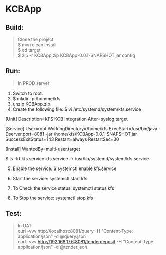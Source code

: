 # KCBApp

## Build: ##
      
>Clone the project.\
$ mvn clean install\
$ cd target\
$ zip -r KCBApp.zip KCBApp-0.0.1-SNAPSHOT.jar config


## Run: ##

>In PROD server:
1. Switch to root.
2. $ mkdir -p /homme/kfs
3. unzip KCBApp.zip 
4. Create the following file:
$ vi /etc/systemd/system/kfs.service

[Unit]
Description=KFS KCB Integration
After=syslog.target

[Service]
User=root
WorkingDirectory=/home/kfs
ExecStart=/usr/bin/java -Dserver.port=8081 -jar /home/kfs/KCBApp-0.0.1-SNAPSHOT.jar
SuccessExitStatus=143
Restart=always
RestartSec=30

[Install]
WantedBy=multi-user.target

$ ls -lrt kfs.service
kfs.service -> /usr/lib/systemd/system/kfs.service

5. Enable the service:
$ systemctl enable kfs.service

6. Start the service:
systemctl start kfs

7. To Check the service status:
systemctl status kfs

8. To Stop the service:
systemctl stop kfs

## Test: ##
    
>In UAT:\
curl -vvv http://localhost:8081/query -H "Content-Type: application/json" -d @query.json\
curl -vvv http://192.168.17.6:8081/tenderdeposit -H "Content-Type: application/json" -d @tender.json
